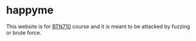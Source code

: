 # happyme
This website is for [BTN710](https://apps.senecacollege.ca/ssos/findOutline.do?subjectCode=BTN710) course and it is meant to be attacked by fuzzing or brute force.
